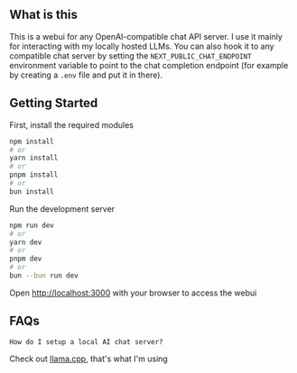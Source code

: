 ## What is this

This is a webui for any OpenAI-compatible chat API server. I use it mainly for interacting with my locally hosted LLMs. You can also hook it to any compatible chat server by setting the `NEXT_PUBLIC_CHAT_ENDPOINT` environment variable to point to the chat completion endpoint (for example by creating a `.env` file and put it in there).

## Getting Started

First, install the required modules

```bash
npm install
# or
yarn install
# or
pnpm install
# or
bun install
```

Run the development server

```bash
npm run dev
# or
yarn dev
# or
pnpm dev
# or
bun --bun run dev
```

Open [http://localhost:3000](http://localhost:3000) with your browser to access the webui

## FAQs

`How do I setup a local AI chat server?`

Check out [llama.cpp](https://github.com/ggml-org/llama.cpp), that's what I'm using